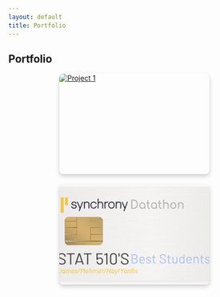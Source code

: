```yaml
---
layout: default
title: Portfolio
---
```



<style>
.portfolio-grid {
  display: flex;
  flex-wrap: wrap;
  gap: 20px;
  justify-content: center;
}

.portfolio-item {
  position: relative;
  width: 300px;
  height: 200px;
  overflow: hidden;
  border-radius: 8px;
  box-shadow: 0 4px 8px rgba(0,0,0,0.2);
}

.portfolio-item img {
  width: 100%;
  height: 100%;
  object-fit: cover;
  display: block;
  transition: transform 0.3s ease;
}

.portfolio-item:hover img {
  transform: scale(1.05);
}

.portfolio-caption {
  position: absolute;
  bottom: 0;
  background: rgba(0, 0, 0, 0.6);
  color: #fff;
  width: 100%;
  padding: 10px;
  text-align: center;
  opacity: 0;
  transition: opacity 0.3s ease;
}

.portfolio-item:hover .portfolio-caption {
  opacity: 1;
}
</style>

## Portfolio

<div class="portfolio-grid">
  <a href="/projects/project1" class="portfolio-item">
    <img src="/assets/img/project1.jpg" alt="Project 1">
    <div class="portfolio-caption">
      <h3>Project 1</h3>
    </div>
  </a>

  <a href="/projects/project2" class="portfolio-item">
    <img src="/assets/img/project2.png" alt="Project 2">
    <div class="portfolio-caption">
      <h3>Project 2</h3>
    </div>
  </a>
</div>
